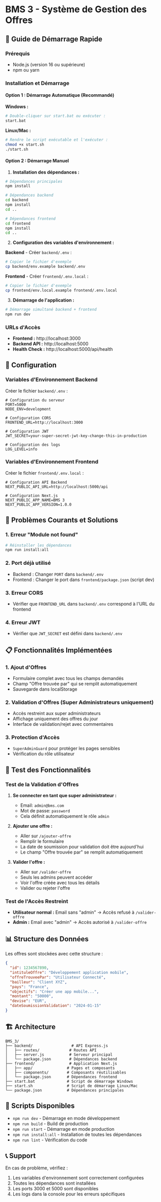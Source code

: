 # BMS 3 - Système de Gestion des Offres

## 🚀 Guide de Démarrage Rapide

### Prérequis
- Node.js (version 16 ou supérieure)
- npm ou yarn

### Installation et Démarrage

#### Option 1 : Démarrage Automatique (Recommandé)

**Windows :**
```bash
# Double-cliquer sur start.bat ou exécuter :
start.bat
```

**Linux/Mac :**
```bash
# Rendre le script exécutable et l'exécuter :
chmod +x start.sh
./start.sh
```

#### Option 2 : Démarrage Manuel

1. **Installation des dépendances :**
```bash
# Dépendances principales
npm install

# Dépendances backend
cd backend
npm install
cd ..

# Dépendances frontend
cd frontend
npm install
cd ..
```

2. **Configuration des variables d'environnement :**

**Backend** - Créer `backend/.env` :
```bash
# Copier le fichier d'exemple
cp backend/env.example backend/.env
```

**Frontend** - Créer `frontend/.env.local` :
```bash
# Copier le fichier d'exemple
cp frontend/env.local.example frontend/.env.local
```

3. **Démarrage de l'application :**
```bash
# Démarrage simultané backend + frontend
npm run dev
```

### URLs d'Accès
- **Frontend :** http://localhost:3000
- **Backend API :** http://localhost:5000
- **Health Check :** http://localhost:5000/api/health

## 🔧 Configuration

### Variables d'Environnement Backend

Créer le fichier `backend/.env` :
```env
# Configuration du serveur
PORT=5000
NODE_ENV=development

# Configuration CORS
FRONTEND_URL=http://localhost:3000

# Configuration JWT
JWT_SECRET=your-super-secret-jwt-key-change-this-in-production

# Configuration des logs
LOG_LEVEL=info
```

### Variables d'Environnement Frontend

Créer le fichier `frontend/.env.local` :
```env
# Configuration API Backend
NEXT_PUBLIC_API_URL=http://localhost:5000/api

# Configuration Next.js
NEXT_PUBLIC_APP_NAME=BMS 3
NEXT_PUBLIC_APP_VERSION=1.0.0
```

## 🐛 Problèmes Courants et Solutions

### 1. Erreur "Module not found"
```bash
# Réinstaller les dépendances
npm run install:all
```

### 2. Port déjà utilisé
- Backend : Changer `PORT` dans `backend/.env`
- Frontend : Changer le port dans `frontend/package.json` (script dev)

### 3. Erreur CORS
- Vérifier que `FRONTEND_URL` dans `backend/.env` correspond à l'URL du frontend

### 4. Erreur JWT
- Vérifier que `JWT_SECRET` est défini dans `backend/.env`

## 📋 Fonctionnalités Implémentées

### 1. Ajout d'Offres
- Formulaire complet avec tous les champs demandés
- Champ "Offre trouvée par" qui se remplit automatiquement
- Sauvegarde dans localStorage

### 2. Validation d'Offres (Super Administrateurs uniquement)
- Accès restreint aux super administrateurs
- Affichage uniquement des offres du jour
- Interface de validation/rejet avec commentaires

### 3. Protection d'Accès
- `SuperAdminGuard` pour protéger les pages sensibles
- Vérification du rôle utilisateur

## 🧪 Test des Fonctionnalités

### Test de la Validation d'Offres

1. **Se connecter en tant que super administrateur :**
   - Email: `admin@bms.com`
   - Mot de passe: `password`
   - Cela définit automatiquement le rôle `admin`

2. **Ajouter une offre :**
   - Aller sur `/ajouter-offre`
   - Remplir le formulaire
   - La date de soumission pour validation doit être aujourd'hui
   - Le champ "Offre trouvée par" se remplit automatiquement

3. **Valider l'offre :**
   - Aller sur `/valider-offre`
   - Seuls les admins peuvent accéder
   - Voir l'offre créée avec tous les détails
   - Valider ou rejeter l'offre

### Test de l'Accès Restreint

- **Utilisateur normal :** Email sans "admin" → Accès refusé à `/valider-offre`
- **Admin :** Email avec "admin" → Accès autorisé à `/valider-offre`

## 📊 Structure des Données

Les offres sont stockées avec cette structure :
```json
{
  "id": 1234567890,
  "intituleOffre": "Développement application mobile",
  "offreTrouveePar": "Utilisateur Connecté",
  "bailleur": "Client XYZ",
  "pays": "France",
  "objectifs": "Créer une app mobile...",
  "montant": "50000",
  "devise": "EUR",
  "dateSoumissionValidation": "2024-01-15"
}
```

## 🏗️ Architecture

```
BMS_3/
├── backend/                 # API Express.js
│   ├── routes/             # Routes API
│   ├── server.js           # Serveur principal
│   └── package.json        # Dépendances backend
├── frontend/               # Application Next.js
│   ├── app/               # Pages et composants
│   ├── components/        # Composants réutilisables
│   └── package.json       # Dépendances frontend
├── start.bat              # Script de démarrage Windows
├── start.sh               # Script de démarrage Linux/Mac
└── package.json           # Dépendances principales
```

## 🔄 Scripts Disponibles

- `npm run dev` - Démarrage en mode développement
- `npm run build` - Build de production
- `npm run start` - Démarrage en mode production
- `npm run install:all` - Installation de toutes les dépendances
- `npm run lint` - Vérification du code

## 📞 Support

En cas de problème, vérifiez :
1. Les variables d'environnement sont correctement configurées
2. Toutes les dépendances sont installées
3. Les ports 3000 et 5000 sont disponibles
4. Les logs dans la console pour les erreurs spécifiques
